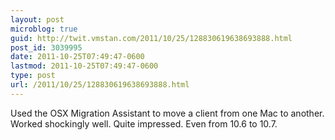 ```yaml
---
layout: post
microblog: true
guid: http://twit.vmstan.com/2011/10/25/128830619638693888.html
post_id: 3039995
date: 2011-10-25T07:49:47-0600
lastmod: 2011-10-25T07:49:47-0600
type: post
url: /2011/10/25/128830619638693888.html
---
```

Used the OSX Migration Assistant to move a client from one Mac to another. Worked shockingly well. Quite impressed. Even from 10.6 to 10.7.
